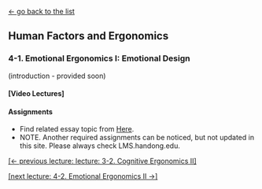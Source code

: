 [← go back to the list](README.md)

## Human Factors and Ergonomics

### 4-1. Emotional Ergonomics I: Emotional Design

(introduction - provided soon)

#### [Video Lectures]


#### Assignments
- Find related essay topic from [Here](HFE_Essays.md).
- NOTE. Another required assignments can be noticed, but not updated in this site. Please always check LMS.handong.edu.



[[← previous lecture: lecture: 3-2. Cognitive Ergonomics II]](HFE03_2.md)

[[next lecture: 4-2. Emotional Ergonomics II →]](HFE04_2.md)